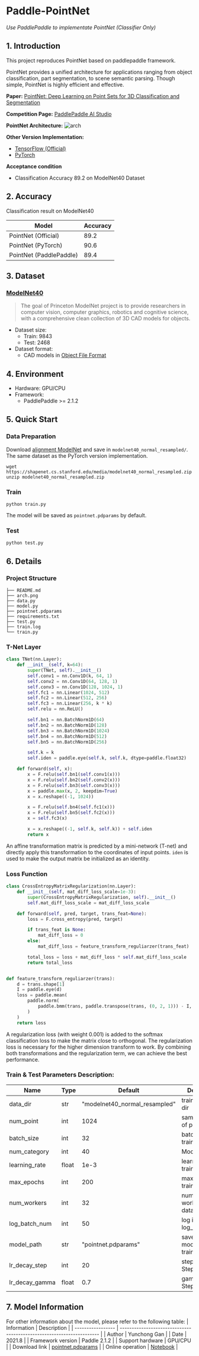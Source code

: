 # Paddle-PointNet

_Use PaddlePaddle to implementate PointNet (Classifier Only)_


## 1. Introduction

This project reproduces PointNet based on paddlepaddle framework.

PointNet provides a unified architecture for applications ranging from object classification, part segmentation, to scene semantic parsing. Though simple, PointNet is highly efficient and effective.

**Paper:** [PointNet: Deep Learning on Point Sets for 3D Classification and Segmentation](https://arxiv.org/pdf/1612.00593.pdf)

**Competition Page:** [PaddlePaddle AI Studio](https://aistudio.baidu.com/aistudio/competition/detail/106)

**PointNet Architecture:**
![arch](arch.png)

**Other Version Implementation:**

- [TensorFlow (Official)](https://github.com/charlesq34/pointnet)
- [PyTorch](https://github.com/yanx27/Pointnet_Pointnet2_pytorch)

**Acceptance condition**

- Classification Accuracy 89.2 on ModelNet40 Dataset

## 2. Accuracy

Classification result on ModelNet40

| Model                   | Accuracy |
| ----------------------- | -------- |
| PointNet (Official)     | 89.2     |
| PointNet (PyTorch)      | 90.6     |
| PointNet (PaddlePaddle) | 89.4     |

## 3. Dataset

### [ModelNet40](https://modelnet.cs.princeton.edu)

> The goal of Princeton ModelNet project is to provide researchers in computer vision, computer graphics, robotics and cognitive science, with a comprehensive clean collection of 3D CAD models for objects.

- Dataset size:
  - Train: 9843
  - Test: 2468
- Dataset format:
  - CAD models in [Object File Format](https://segeval.cs.princeton.edu/public/off_format.html)

## 4. Environment

- Hardware: GPU/CPU
- Framework:
  - PaddlePaddle >= 2.1.2

## 5. Quick Start

### Data Preparation

Download [alignment ModelNet](https://shapenet.cs.stanford.edu/media/modelnet40_normal_resampled.zip) and save in `modelnet40_normal_resampled/`. The same dataset as the PyTorch version implementation.

```
wget https://shapenet.cs.stanford.edu/media/modelnet40_normal_resampled.zip
unzip modelnet40_normal_resampled.zip
```

### Train

```
python train.py
```

The model will be saved as `pointnet.pdparams` by default.

### Test

```
python test.py
```

## 6. Details

### Project Structure
```
├── README.md
├── arch.png
├── data.py
├── model.py
├── pointnet.pdparams
├── requirements.txt
├── test.py
├── train.log
└── train.py
```

### T-Net Layer
```python
class TNet(nn.Layer):
    def __init__(self, k=64):
        super(TNet, self).__init__()
        self.conv1 = nn.Conv1D(k, 64, 1)
        self.conv2 = nn.Conv1D(64, 128, 1)
        self.conv3 = nn.Conv1D(128, 1024, 1)
        self.fc1 = nn.Linear(1024, 512)
        self.fc2 = nn.Linear(512, 256)
        self.fc3 = nn.Linear(256, k * k)
        self.relu = nn.ReLU()

        self.bn1 = nn.BatchNorm1D(64)
        self.bn2 = nn.BatchNorm1D(128)
        self.bn3 = nn.BatchNorm1D(1024)
        self.bn4 = nn.BatchNorm1D(512)
        self.bn5 = nn.BatchNorm1D(256)

        self.k = k
        self.iden = paddle.eye(self.k, self.k, dtype=paddle.float32)

    def forward(self, x):
        x = F.relu(self.bn1(self.conv1(x)))
        x = F.relu(self.bn2(self.conv2(x)))
        x = F.relu(self.bn3(self.conv3(x)))
        x = paddle.max(x, 2, keepdim=True)
        x = x.reshape((-1, 1024))

        x = F.relu(self.bn4(self.fc1(x)))
        x = F.relu(self.bn5(self.fc2(x)))
        x = self.fc3(x)

        x = x.reshape((-1, self.k, self.k)) + self.iden
        return x
```

An affine transformation matrix is predicted by a mini-network (T-net) and directly apply this transformation to the coordinates of input points. `iden` is used to make the output matrix be initialized as an identity.


### Loss Function

```python
class CrossEntropyMatrixRegularization(nn.Layer):
    def __init__(self, mat_diff_loss_scale=1e-3):
        super(CrossEntropyMatrixRegularization, self).__init__()
        self.mat_diff_loss_scale = mat_diff_loss_scale

    def forward(self, pred, target, trans_feat=None):
        loss = F.cross_entropy(pred, target)

        if trans_feat is None:
            mat_diff_loss = 0
        else:
            mat_diff_loss = feature_transform_reguliarzer(trans_feat)

        total_loss = loss + mat_diff_loss * self.mat_diff_loss_scale
        return total_loss


def feature_transform_reguliarzer(trans):
    d = trans.shape[1]
    I = paddle.eye(d)
    loss = paddle.mean(
        paddle.norm(
            paddle.bmm(trans, paddle.transpose(trans, (0, 2, 1))) - I, axis=(1, 2)
        )
    )
    return loss
```

A regularization loss (with weight 0.001) is added to the softmax classification loss to make the matrix close to orthogonal. The regularization loss is necessary for the higher dimension transform to work. By combining both transformations and the regularization term, we can achieve the best performance.


### Train & Test Parameters Description:
| Name           | Type  | Default                       | Description                         |
| -------------- | ----- | ----------------------------- | ----------------------------------- |
| data_dir       | str   | "modelnet40_normal_resampled" | train & test data dir               |
| num_point      | int   | 1024                          | sample number of points             |
| batch_size     | int   | 32                            | batch size in training              |
| num_category   | int   | 40                            | ModelNet10/40                       |
| learning_rate  | float | 1e-3                          | learning rate in training           |
| max_epochs     | int   | 200                           | max epochs in training              |
| num_workers    | int   | 32                            | number of workers in dataloader     |
| log_batch_num  | int   | 50                            | log info per log_batch_num          |
| model_path     | str   | "pointnet.pdparams"           | save/load model in training/testing |
| lr_decay_step  | int   | 20                            | step_size in StepDecay              |
| lr_decay_gamma | float | 0.7                           | gamma in StepDecay                  |

## 7. Model Information

For other information about the model, please refer to the following table:
| Information       | Description                                                           |
| ----------------- | --------------------------------------------------------------------- |
| Author            | Yunchong Gan                                                          |
| Date              | 2021.8                                                                |
| Framework version | Paddle 2.1.2                                                          |
| Support hardware  | GPU/CPU                                                               |
| Download link     | [pointnet.pdparams](./pointnet.pdparams)                              |
| Online operation  | [Notebook](https://aistudio.baidu.com/aistudio/projectdetail/2272519) |
